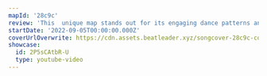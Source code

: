```yaml
---
mapId: '28c9c'
review: 'This  unique map stands out for its engaging dance patterns and flow and its minimalist Gaga lightshow that encapsulates the song and map well! The lowers are fun and make use of parity breaks that are still intuitive for the average easy through hard player.'
startDate: '2022-09-05T00:00:00.000Z'
coverUrlOverwrite: https://cdn.assets.beatleader.xyz/songcover-28c9c-cover.jpg
showcase:
  id: 2P5sCAtbR-U
  type: youtube-video
---
```

